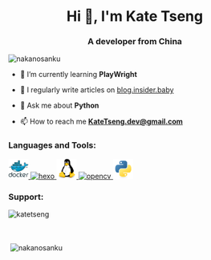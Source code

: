 <h1 align="center">Hi 👋, I'm Kate Tseng</h1>
<h3 align="center">A developer from China</h3>

<p align="left"> <img src="https://komarev.com/ghpvc/?username=nakanosanku&label=Profile%20views&color=0e75b6&style=flat" alt="nakanosanku" /> </p>

- 🌱 I’m currently learning **PlayWright**

- 📝 I regularly write articles on [blog.insider.baby](https://blog.insider.baby)

- 💬 Ask me about **Python**

- 📫 How to reach me **KateTseng.dev@gmail.com**

<h3 align="left">Languages and Tools:</h3>
<p align="left"> <a href="https://www.docker.com/" target="_blank" rel="noreferrer"> <img src="https://raw.githubusercontent.com/devicons/devicon/master/icons/docker/docker-original-wordmark.svg" alt="docker" width="40" height="40"/> </a> <a href="hexo.io/" target="_blank" rel="noreferrer"> <img src="https://www.vectorlogo.zone/logos/hexoio/hexoio-icon.svg" alt="hexo" width="40" height="40"/> </a> <a href="https://www.linux.org/" target="_blank" rel="noreferrer"> <img src="https://raw.githubusercontent.com/devicons/devicon/master/icons/linux/linux-original.svg" alt="linux" width="40" height="40"/> </a> <a href="https://opencv.org/" target="_blank" rel="noreferrer"> <img src="https://www.vectorlogo.zone/logos/opencv/opencv-icon.svg" alt="opencv" width="40" height="40"/> </a> <a href="https://www.python.org" target="_blank" rel="noreferrer"> <img src="https://raw.githubusercontent.com/devicons/devicon/master/icons/python/python-original.svg" alt="python" width="40" height="40"/> </a> </p>

<h3 align="left">Support:</h3>
<p>
  <a href="https://ko-fi.com/katetseng">
    <img align="left" src="https://cdn.ko-fi.com/cdn/kofi3.png?v=3" height="50" width="210" alt="katetseng" />
  </a>
</p>
<br>
<br>
<br>
<p>&nbsp;<img align="center" src="https://github-readme-stats.vercel.app/api?username=nakanosanku&show_icons=true&locale=en" alt="nakanosanku" /></p>
